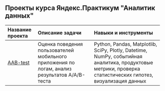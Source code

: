 ## Проекты курса Яндекс.Практикум "Аналитик данных" 


| Название проекта              | Описание задачи           | Навыки и инструменты                   |
| :--------------------------------- | :----------------------------------- |:---------------------------|
| [AAB-test](https://github.com/VadimLepshin/projects/blob/main/AAB-test.ipynb)| Оценка поведения пользователей мобильного приложения по логам, анализ результатов А/А/В-теста| Python, Pandas, Matplotlib, SciPy, Plotly, Datetime, NumPy, событийная аналитика, продуктовые метрики, проверка статистических гипотез, визуализация данных |
